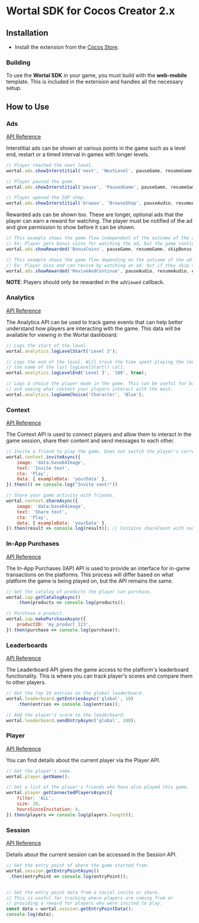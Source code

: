 # Wortal SDK for Cocos Creator 2.x

## Installation

- Install the extension from the [Cocos Store](https://store.cocos.com/app/en/detail/4149).

### Building
To use the <b>Wortal SDK</b> in your game, you must build with the <b>web-mobile</b> template.  This is included in the
extension and handles all the necessary setup.

## How to Use

### Ads

[API Reference](https://sdk.html5gameportal.com/api/ads/)

Interstitial ads can be shown at various points in the game such as a level end, restart or a timed
interval in games with longer levels.

```javascript
// Player reached the next level.
wortal.ads.showInterstitial('next', 'NextLevel', pauseGame, resumeGame);

// Player paused the game.
wortal.ads.showInterstitial('pause', 'PausedGame', pauseGame, resumeGame);

// Player opened the IAP shop.
wortal.ads.showInterstitial('browse', 'BrowseShop', pauseAudio, resumeAudio);
```

Rewarded ads can be shown too. These are longer, optional ads that the player can earn a reward for watching. The player
must be notified of the ad and give permission to show before it can be shown.

```javascript
// This example shows the game flow independent of the outcome of the ad.
// Ex: Player gets bonus coins for watching the ad, but the game continues regardless of the outcome.
wortal.ads.showRewarded('BonusCoins', pauseGame, resumeGame, skipBonus, addBonusCoins);

// This example shows the game flow depending on the outcome of the ad.
// Ex: Player dies and can revive by watching an ad, but if they skip the ad they lose the level.
wortal.ads.showRewarded('ReviveAndContinue', pauseAudio, resumeAudio, endGame, continueGame);
```

**NOTE**: Players should only be rewarded in the `adViewed` callback.

### Analytics

[API Reference](https://sdk.html5gameportal.com/api/analytics/)

The Analytics API can be used to track game events that can help better understand how players are interacting with
the game. This data will be available for viewing in the Wortal dashboard.

```javascript
// Logs the start of the level.
wortal.analytics.logLevelStart('Level 3');

// Logs the end of the level. Will track the time spent playing the level if the name matches
// the name of the last logLevelStart() call.
wortal.analytics.logLevelEnd('Level 3', '100', true);

// Logs a choice the player made in the game. This can be useful for balancing the game
// and seeing what content your players interact with the most.
wortal.analytics.logGameChoice('Character', 'Blue');
```

### Context

[API Reference](https://sdk.html5gameportal.com/api/context/)

The Context API is used to connect players and allow them to interact in the game session, share their content
and send messages to each other.

```javascript
// Invite a friend to play the game. Does not switch the player's current context.
wortal.context.inviteAsync({
    image: 'data:base64Image',
    text: 'Invite text',
    cta: 'Play',
    data: { exampleData: 'yourData' },
}).then(() => console.log("Invite sent!"))

// Share your game activity with friends.
wortal.context.shareAsync({
    image: 'data:base64image',
    text: 'Share text',
    cta: 'Play',
    data: { exampleData: 'yourData' },
}).then(result => console.log(result)); // Contains shareCount with number of friends the share was sent to.
```

### In-App Purchases

[API Reference](https://sdk.html5gameportal.com/api/iap/)

The In-App Purchases (IAP) API is used to provide an interface for in-game transactions on the platforms.
This process will differ based on what platform the game is being played on, but the API remains the same.

```javascript
// Get the catalog of products the player can purchase.
wortal.iap.getCatalogAsync()
    .then(products => console.log(products));

// Purchase a product.
wortal.iap.makePurchaseAsync({
    productID: 'my_product_123',
}).then(purchase => console.log(purchase));
```

### Leaderboards

[API Reference](https://sdk.html5gameportal.com/api/leaderboard/)

The Leaderboard API gives the game access to the platform's leaderboard functionality. This is where
you can track player's scores and compare them to other players.

```javascript
// Get the top 10 entries on the global leaderboard.
wortal.leaderboard.getEntriesAsync('global', 10)
    .then(entries => console.log(entries));

// Add the player's score to the leaderboard.
wortal.leaderboard.sendEntryAsync('global', 100);
```

### Player

[API Reference](https://sdk.html5gameportal.com/api/player/)

You can find details about the current player via the Player API.

```javascript
// Get the player's name.
wortal.player.getName();

// Get a list of the player's friends who have also played this game.
wortal.player.getConnectedPlayersAsync({
    filter: 'ALL',
    size: 20,
    hoursSinceInvitation: 4,
}).then(players => console.log(players.length));
```

### Session

[API Reference](https://sdk.html5gameportal.com/api/session/)

Details about the current session can be accessed in the Session API.

```javascript
// Get the entry point of where the game started from.
wortal.session.getEntryPointAsync()
 .then(entryPoint => console.log(entryPoint));


// Get the entry point data from a social invite or share.
// This is useful for tracking where players are coming from or
// providing a reward for players who were invited to play.
const data = wortal.session.getEntryPointData();
console.log(data);
```
